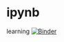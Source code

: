 # ipynb
learning
[![Binder](https://mybinder.org/badge.svg)](https://mybinder.org/v2/gh/jonschull/ipynb/master)
